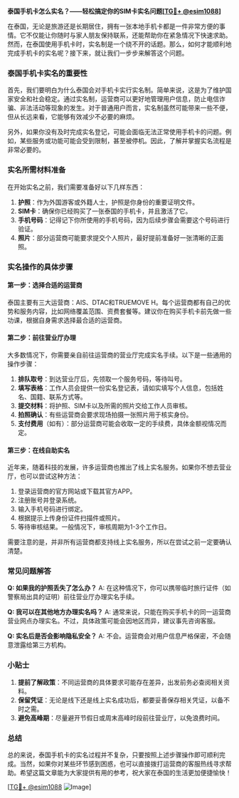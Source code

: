 **泰国手机卡怎么实名？——轻松搞定你的SIM卡实名问题[[TG💪+ @esim1088](https://t.me/s/esim1088)]**

在泰国，无论是旅游还是长期居住，拥有一张本地手机卡都是一件非常方便的事情。它不仅能让你随时与家人朋友保持联系，还能帮助你在紧急情况下快速求助。然而，在泰国使用手机卡时，实名制是一个绕不开的话题。那么，如何才能顺利地完成手机卡的实名呢？接下来，就让我们一步步来解答这个问题。

### 泰国手机卡实名的重要性

首先，我们要明白为什么泰国会对手机卡实行实名制。简单来说，这是为了维护国家安全和社会稳定。通过实名制，运营商可以更好地管理用户信息，防止电信诈骗、非法活动等现象的发生。对于普通用户而言，实名制虽然可能带来一些不便，但从长远来看，它能够有效减少不必要的麻烦。

另外，如果你没有及时完成实名登记，可能会面临无法正常使用手机卡的问题。例如，某些服务或功能可能会受到限制，甚至被停机。因此，了解并掌握实名流程是非常必要的。

### 实名所需材料准备

在开始实名之前，我们需要准备好以下几样东西：

1. **护照**：作为外国游客或外籍人士，护照是你身份的重要证明文件。
2. **SIM卡**：确保你已经购买了一张泰国的手机卡，并且激活了它。
3. **手机号码**：记得记下你所使用的手机号码，因为后续步骤会需要这个号码进行验证。
4. **照片**：部分运营商可能要求提交个人照片，最好提前准备好一张清晰的正面照。

### 实名操作的具体步骤

#### 第一步：选择合适的运营商
泰国主要有三大运营商：AIS、DTAC和TRUEMOVE H。每个运营商都有自己的优势和服务内容，比如网络覆盖范围、资费套餐等。建议你在购买手机卡前先做一些功课，根据自身需求选择最合适的运营商。

#### 第二步：前往营业厅办理
大多数情况下，你需要亲自前往运营商的营业厅完成实名手续。以下是一些通用的操作步骤：

1. **排队取号**：到达营业厅后，先领取一个服务号码，等待叫号。
2. **填写表格**：工作人员会提供一份实名登记表，请如实填写个人信息，包括姓名、国籍、联系方式等。
3. **提交材料**：将护照、SIM卡以及所需的照片交给工作人员审核。
4. **拍照确认**：有些运营商会要求现场拍摄一张照片用于核实身份。
5. **支付费用**（如有）：部分运营商可能会收取一定的手续费，具体金额视情况而定。

#### 第三步：在线自助实名
近年来，随着科技的发展，许多运营商也推出了线上实名服务。如果你不想去营业厅，也可以尝试这种方法：

1. 登录运营商的官方网站或下载其官方APP。
2. 注册账号并登录系统。
3. 输入手机号码进行绑定。
4. 根据提示上传身份证件扫描件或照片。
5. 等待审核结果。一般情况下，审核周期为1-3个工作日。

需要注意的是，并非所有运营商都支持线上实名服务，所以在尝试之前一定要确认清楚。

### 常见问题解答

**Q: 如果我的护照丢失了怎么办？**
A: 在这种情况下，你可以携带临时旅行证件（如警察局出具的证明）前往营业厅办理实名手续。

**Q: 我可以在其他地方办理实名吗？**
A: 通常来说，只能在购买手机卡的同一运营商营业网点办理实名。不过，具体政策可能会因地区而异，建议事先咨询客服。

**Q: 实名后是否会影响隐私安全？**
A: 不会。运营商会对用户信息严格保密，不会随意泄露给第三方机构。

### 小贴士

1. **提前了解政策**：不同运营商的具体要求可能存在差异，出发前务必查阅相关资料。
2. **保留凭证**：无论是线下还是线上实名成功后，都要妥善保存相关凭证，以备不时之需。
3. **避免高峰期**：尽量避开节假日或周末高峰时段前往营业厅，以免浪费时间。

### 总结

总的来说，泰国手机卡的实名过程并不复杂，只要按照上述步骤操作即可顺利完成。当然，如果你对某些环节感到困惑，也可以直接拨打运营商的客服热线寻求帮助。希望这篇文章能为大家提供有用的参考，祝大家在泰国的生活更加便捷愉快！

[[TG💪+ @esim1088](https://t.me/s/esim1088) ![Image](https://i.postimg.cc/4NQfJmqS/Snipaste-2025-05-13-00-14-12.png)]